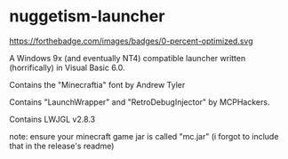 # nuggetism-launcher

https://forthebadge.com/images/badges/0-percent-optimized.svg

A Windows 9x (and eventually NT4) compatible launcher written (horrifically) in Visual Basic 6.0.

Contains the "Minecraftia" font by Andrew Tyler

Contains "LaunchWrapper" and "RetroDebugInjector" by MCPHackers.

Contains LWJGL v2.8.3

note: ensure your minecraft game jar is called "mc.jar" (i forgot to include that in the release's readme)
